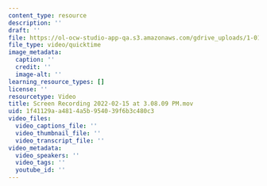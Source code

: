 ```yaml
---
content_type: resource
description: ''
draft: ''
file: https://ol-ocw-studio-app-qa.s3.amazonaws.com/gdrive_uploads/1-010-uncertainty-in-engineering-fall-2008/1nvs80xsYqvVTfGMat_9dWp9IAU14knvW/screen-recording-2022-02-15-at-30809-pm.mov
file_type: video/quicktime
image_metadata:
  caption: ''
  credit: ''
  image-alt: ''
learning_resource_types: []
license: ''
resourcetype: Video
title: Screen Recording 2022-02-15 at 3.08.09 PM.mov
uid: 1f41129a-a481-4a5b-9540-39f6b3c480c3
video_files:
  video_captions_file: ''
  video_thumbnail_file: ''
  video_transcript_file: ''
video_metadata:
  video_speakers: ''
  video_tags: ''
  youtube_id: ''
---
```

